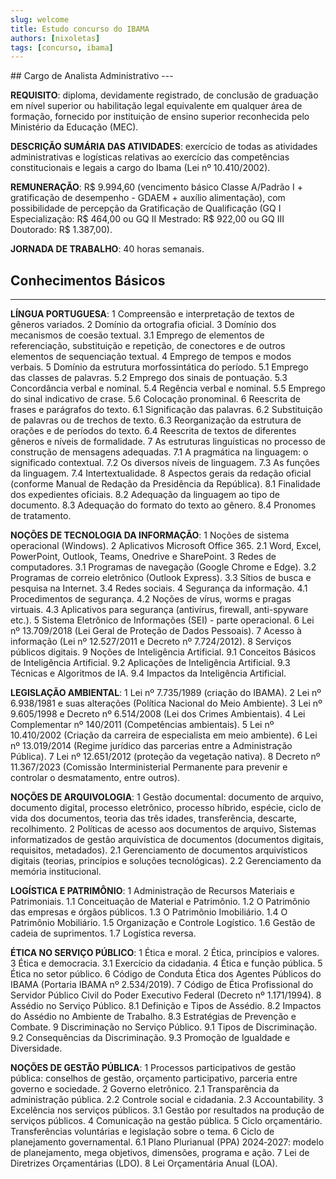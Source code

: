```yaml
---
slug: welcome
title: Estudo concurso do IBAMA
authors: [nixoletas]
tags: [concurso, ibama]
---
```


<div style={{textAlign:'justify'}}>
## Cargo de Analista Administrativo
---

**REQUISITO**: diploma, devidamente registrado, de conclusão de graduação em nível superior ou habilitação legal equivalente em qualquer área de formação, fornecido por instituição de ensino superior reconhecida pelo Ministério da Educação (MEC).

**DESCRIÇÃO SUMÁRIA DAS ATIVIDADES**: exercício de todas as atividades administrativas e logísticas relativas ao exercício das competências constitucionais e legais a cargo do Ibama (Lei nº 10.410/2002).

**REMUNERAÇÃO**: R$ 9.994,60 (vencimento básico Classe A/Padrão I + gratificação de desempenho - GDAEM + auxílio alimentação), com possibilidade de percepção da Gratificação de Qualificação (GQ I Especialização: R$ 464,00 ou GQ II Mestrado: R$ 922,00 ou GQ III Doutorado: R$ 1.387,00).

**JORNADA DE TRABALHO**: 40 horas semanais.

## Conhecimentos Básicos

---

**LÍNGUA PORTUGUESA**: 1 Compreensão e interpretação de textos de gêneros variados. 2 Domínio da ortografia oficial. 3 Domínio dos mecanismos de coesão textual. 3.1 Emprego de elementos de referenciação, substituição e repetição, de conectores e de outros elementos de sequenciação textual. 4 Emprego de tempos e modos verbais. 5 Domínio da estrutura morfossintática do período. 5.1 Emprego das classes de palavras. 5.2 Emprego dos sinais de pontuação. 5.3 Concordância verbal e nominal. 5.4 Regência verbal e nominal. 5.5 Emprego do sinal indicativo de crase. 5.6 Colocação pronominal. 6 Reescrita de frases e parágrafos do texto. 6.1 Significação das palavras. 6.2 Substituição de palavras ou de trechos de texto. 6.3 Reorganização da estrutura de orações e de períodos do texto. 6.4 Reescrita de textos de diferentes gêneros e níveis de formalidade. 7 As estruturas linguísticas no processo de construção de mensagens adequadas. 7.1 A pragmática na linguagem: o significado contextual. 7.2 Os diversos níveis de linguagem. 7.3 As funções da linguagem. 7.4 Intertextualidade. 8 Aspectos gerais da redação oficial (conforme Manual de Redação da Presidência da República). 8.1 Finalidade dos expedientes oficiais. 8.2 Adequação da linguagem ao tipo de documento. 8.3 Adequação do formato do texto ao gênero. 8.4 Pronomes de tratamento.

**NOÇÕES DE TECNOLOGIA DA INFORMAÇÃO**: 1 Noções de sistema operacional (Windows). 2 Aplicativos Microsoft Office 365. 2.1 Word, Excel, PowerPoint, Outlook, Teams, Onedrive e SharePoint. 3 Redes de computadores. 3.1 Programas de navegação (Google Chrome e Edge). 3.2 Programas de correio eletrônico (Outlook Express). 3.3 Sítios de busca e pesquisa na Internet. 3.4 Redes sociais. 4 Segurança da informação. 4.1 Procedimentos de segurança. 4.2 Noções de vírus, worms e pragas virtuais. 4.3 Aplicativos para segurança (antivírus, firewall, anti-spyware etc.). 5 Sistema Eletrônico de Informações (SEI) - parte operacional. 6 Lei nº 13.709/2018 (Lei Geral de Proteção de Dados Pessoais). 7 Acesso à informação (Lei nº 12.527/2011 e Decreto nº 7.724/2012). 8 Serviços públicos digitais. 9 Noções de Inteligência Artificial. 9.1 Conceitos Básicos de Inteligência Artificial. 9.2 Aplicações de Inteligência Artificial. 9.3 Técnicas e Algoritmos de IA. 9.4 Impactos da Inteligência Artificial.

**LEGISLAÇÃO AMBIENTAL**: 1 Lei nº 7.735/1989 (criação do IBAMA). 2 Lei nº 6.938/1981 e suas alterações (Política Nacional do Meio Ambiente). 3 Lei nº 9.605/1998 e Decreto nº 6.514/2008 (Lei dos Crimes Ambientais). 4 Lei Complementar nº 140/2011 (Competências ambientais). 5 Lei nº 10.410/2002 (Criação da carreira de especialista em meio ambiente). 6 Lei nº 13.019/2014 (Regime jurídico das parcerias entre a Administração Pública). 7 Lei nº 12.651/2012 (proteção da vegetação nativa). 8 Decreto nº 11.367/2023 (Comissão Interministerial Permanente para prevenir e controlar o desmatamento, entre outros).

**NOÇÕES DE ARQUIVOLOGIA**: 1 Gestão documental: documento de arquivo, documento digital, processo eletrônico, processo híbrido, espécie, ciclo de vida dos documentos, teoria das três idades, transferência, descarte, recolhimento. 2 Políticas de acesso aos documentos de arquivo, Sistemas informatizados de gestão arquivística de documentos (documentos digitais, requisitos, metadados). 2.1 Gerenciamento de documentos arquivísticos digitais (teorias, princípios e soluções tecnológicas). 2.2 Gerenciamento da memória institucional.

**LOGÍSTICA E PATRIMÔNIO**: 1 Administração de Recursos Materiais e Patrimoniais. 1.1 Conceituação de Material e Patrimônio. 1.2 O Patrimônio das empresas e órgãos públicos. 1.3 O Patrimônio Imobiliário. 1.4 O Patrimônio Mobiliário. 1.5 Organização e Controle Logístico. 1.6 Gestão de cadeia de suprimentos. 1.7 Logística reversa.

**ÉTICA NO SERVIÇO PÚBLICO**: 1 Ética e moral. 2 Ética, princípios e valores. 3 Ética e democracia. 3.1 Exercício da cidadania. 4 Ética e função pública. 5 Ética no setor público. 6 Código de Conduta Ética dos Agentes Públicos do IBAMA (Portaria IBAMA nº 2.534/2019). 7 Código de Ética Profissional do Servidor Público Civil do Poder Executivo Federal (Decreto nº 1.171/1994). 8 Assédio no Serviço Público. 8.1 Definição e Tipos de Assédio. 8.2 Impactos do Assédio no Ambiente de Trabalho. 8.3 Estratégias de Prevenção e Combate. 9 Discriminação no Serviço Público. 9.1 Tipos de Discriminação. 9.2 Consequências da Discriminação. 9.3 Promoção de Igualdade e Diversidade.

**NOÇÕES DE GESTÃO PÚBLICA**: 1 Processos participativos de gestão pública: conselhos de gestão, orçamento participativo, parceria entre governo e sociedade. 2 Governo eletrônico. 2.1 Transparência da administração pública. 2.2 Controle social e cidadania. 2.3 Accountability. 3 Excelência nos serviços públicos. 3.1 Gestão por resultados na produção de serviços públicos. 4 Comunicação na gestão pública. 5 Ciclo orçamentário. Transferências voluntárias e legislação sobre o tema. 6 Ciclo de planejamento governamental. 6.1 Plano Plurianual (PPA) 2024‐2027: modelo de planejamento, mega objetivos, dimensões, programa e ação. 7 Lei de Diretrizes Orçamentárias (LDO). 8 Lei Orçamentária Anual (LOA).

</div>
